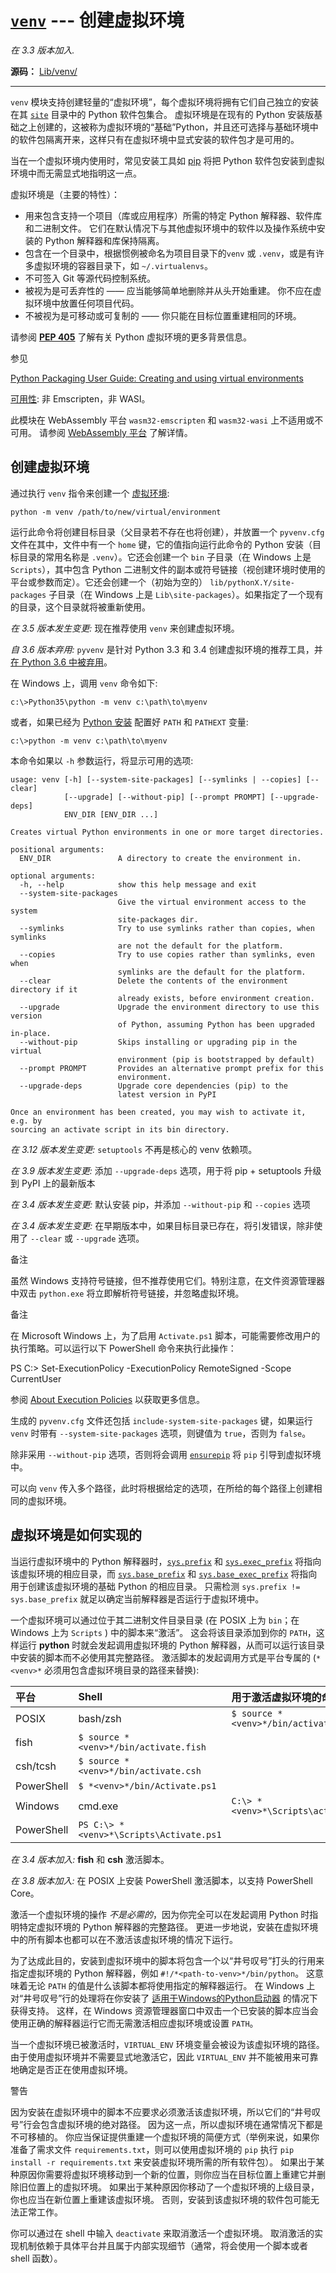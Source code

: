 # [`venv`](https://docs.python.org/zh-cn/3/library/venv.html#module-venv) --- 创建虚拟环境

*在 3.3 版本加入.*

**源码：** [Lib/venv/](https://github.com/python/cpython/tree/3.12/Lib/venv/)

------

`venv` 模块支持创建轻量的“虚拟环境”，每个虚拟环境将拥有它们自己独立的安装在其 [`site`](https://docs.python.org/zh-cn/3/library/site.html#module-site) 目录中的 Python 软件包集合。 虚拟环境是在现有的 Python 安装版基础之上创建的，这被称为虚拟环境的“基础”Python，并且还可选择与基础环境中的软件包隔离开来，这样只有在虚拟环境中显式安装的软件包才是可用的。

当在一个虚拟环境内使用时，常见安装工具如 [pip](https://pypi.org/project/pip/) 将把 Python 软件包安装到虚拟环境中而无需显式地指明这一点。

虚拟环境是（主要的特性）：

- 用来包含支持一个项目（库或应用程序）所需的特定 Python 解释器、软件库和二进制文件。 它们在默认情况下与其他虚拟环境中的软件以及操作系统中安装的 Python 解释器和库保持隔离。
- 包含在一个目录中，根据惯例被命名为项目目录下的``venv`` 或 `.venv`，或是有许多虚拟环境的容器目录下，如 `~/.virtualenvs`。
- 不可签入 Git 等源代码控制系统。
- 被视为是可丢弃性的 —— 应当能够简单地删除并从头开始重建。 你不应在虚拟环境中放置任何项目代码。
- 不被视为是可移动或可复制的 —— 你只能在目标位置重建相同的环境。

请参阅 [**PEP 405**](https://peps.python.org/pep-0405/) 了解有关 Python 虚拟环境的更多背景信息。

参见

 

[Python Packaging User Guide: Creating and using virtual environments](https://packaging.python.org/guides/installing-using-pip-and-virtual-environments/#create-and-use-virtual-environments)

[可用性](https://docs.python.org/zh-cn/3/library/intro.html#availability): 非 Emscripten，非 WASI。

此模块在 WebAssembly 平台 `wasm32-emscripten` 和 `wasm32-wasi` 上不适用或不可用。 请参阅 [WebAssembly 平台](https://docs.python.org/zh-cn/3/library/intro.html#wasm-availability) 了解详情。

## 创建虚拟环境

通过执行 `venv` 指令来创建一个 [虚拟环境](https://docs.python.org/zh-cn/3/library/venv.html#venv-def):

```
python -m venv /path/to/new/virtual/environment
```

运行此命令将创建目标目录（父目录若不存在也将创建），并放置一个 `pyvenv.cfg` 文件在其中，文件中有一个 `home` 键，它的值指向运行此命令的 Python 安装（目标目录的常用名称是 `.venv`）。它还会创建一个 `bin` 子目录（在 Windows 上是 `Scripts`），其中包含 Python 二进制文件的副本或符号链接（视创建环境时使用的平台或参数而定）。它还会创建一个（初始为空的） `lib/pythonX.Y/site-packages` 子目录（在 Windows 上是 `Lib\site-packages`）。如果指定了一个现有的目录，这个目录就将被重新使用。

*在 3.5 版本发生变更:* 现在推荐使用 `venv` 来创建虚拟环境。

*自 3.6 版本弃用:* `pyvenv` 是针对 Python 3.3 和 3.4 创建虚拟环境的推荐工具，并 [在 Python 3.6 中被弃用](https://docs.python.org/zh-cn/3/whatsnew/3.6.html#whatsnew36-venv)。

在 Windows 上，调用 `venv` 命令如下:

```
c:\>Python35\python -m venv c:\path\to\myenv
```

或者，如果已经为 [Python 安装](https://docs.python.org/zh-cn/3/using/windows.html#using-on-windows) 配置好 `PATH` 和 `PATHEXT` 变量:

```
c:\>python -m venv c:\path\to\myenv
```

本命令如果以 `-h` 参数运行，将显示可用的选项:

```
usage: venv [-h] [--system-site-packages] [--symlinks | --copies] [--clear]
            [--upgrade] [--without-pip] [--prompt PROMPT] [--upgrade-deps]
            ENV_DIR [ENV_DIR ...]

Creates virtual Python environments in one or more target directories.

positional arguments:
  ENV_DIR               A directory to create the environment in.

optional arguments:
  -h, --help            show this help message and exit
  --system-site-packages
                        Give the virtual environment access to the system
                        site-packages dir.
  --symlinks            Try to use symlinks rather than copies, when symlinks
                        are not the default for the platform.
  --copies              Try to use copies rather than symlinks, even when
                        symlinks are the default for the platform.
  --clear               Delete the contents of the environment directory if it
                        already exists, before environment creation.
  --upgrade             Upgrade the environment directory to use this version
                        of Python, assuming Python has been upgraded in-place.
  --without-pip         Skips installing or upgrading pip in the virtual
                        environment (pip is bootstrapped by default)
  --prompt PROMPT       Provides an alternative prompt prefix for this
                        environment.
  --upgrade-deps        Upgrade core dependencies (pip) to the
                        latest version in PyPI

Once an environment has been created, you may wish to activate it, e.g. by
sourcing an activate script in its bin directory.
```

*在 3.12 版本发生变更:* `setuptools` 不再是核心的 venv 依赖项。

*在 3.9 版本发生变更:* 添加 `--upgrade-deps` 选项，用于将 pip + setuptools 升级到 PyPI 上的最新版本

*在 3.4 版本发生变更:* 默认安装 pip，并添加 `--without-pip` 和 `--copies` 选项

*在 3.4 版本发生变更:* 在早期版本中，如果目标目录已存在，将引发错误，除非使用了 `--clear` 或 `--upgrade` 选项。

备注

 

虽然 Windows 支持符号链接，但不推荐使用它们。特别注意，在文件资源管理器中双击 `python.exe` 将立即解析符号链接，并忽略虚拟环境。

备注

 

在 Microsoft Windows 上，为了启用 `Activate.ps1` 脚本，可能需要修改用户的执行策略。可以运行以下 PowerShell 命令来执行此操作：

PS C:> Set-ExecutionPolicy -ExecutionPolicy RemoteSigned -Scope CurrentUser

参阅 [About Execution Policies](https://go.microsoft.com/fwlink/?LinkID=135170) 以获取更多信息。

生成的 `pyvenv.cfg` 文件还包括 `include-system-site-packages` 键，如果运行 `venv` 时带有 `--system-site-packages` 选项，则键值为 `true`，否则为 `false`。

除非采用 `--without-pip` 选项，否则将会调用 [`ensurepip`](https://docs.python.org/zh-cn/3/library/ensurepip.html#module-ensurepip) 将 `pip` 引导到虚拟环境中。

可以向 `venv` 传入多个路径，此时将根据给定的选项，在所给的每个路径上创建相同的虚拟环境。



## 虚拟环境是如何实现的

当运行虚拟环境中的 Python 解释器时，[`sys.prefix`](https://docs.python.org/zh-cn/3/library/sys.html#sys.prefix) 和 [`sys.exec_prefix`](https://docs.python.org/zh-cn/3/library/sys.html#sys.exec_prefix) 将指向该虚拟环境的相应目录，而 [`sys.base_prefix`](https://docs.python.org/zh-cn/3/library/sys.html#sys.base_prefix) 和 [`sys.base_exec_prefix`](https://docs.python.org/zh-cn/3/library/sys.html#sys.base_exec_prefix) 将指向用于创建该虚拟环境的基础 Python 的相应目录。 只需检测 `sys.prefix != sys.base_prefix` 就足以确定当前解释器是否运行于虚拟环境中。

一个虚拟环境可以通过位于其二进制文件目录目录 (在 POSIX 上为 `bin`；在 Windows 上为 `Scripts` ) 中的脚本来“激活”。 这会将该目录添加到你的 `PATH`，这样运行 **python** 时就会发起调用虚拟环境的 Python 解释器，从而可以运行该目录中安装的脚本而不必使用其完整路径。 激活脚本的发起调用方式是平台专属的 (`*<venv>*` 必须用包含虚拟环境目录的路径来替换):

| 平台       | Shell                                   | 用于激活虚拟环境的命令               |
| :--------- | :-------------------------------------- | :----------------------------------- |
| POSIX      | bash/zsh                                | `$ source *<venv>*/bin/activate`     |
| fish       | `$ source *<venv>*/bin/activate.fish`   |                                      |
| csh/tcsh   | `$ source *<venv>*/bin/activate.csh`    |                                      |
| PowerShell | `$ *<venv>*/bin/Activate.ps1`           |                                      |
| Windows    | cmd.exe                                 | `C:\> *<venv>*\Scripts\activate.bat` |
| PowerShell | `PS C:\> *<venv>*\Scripts\Activate.ps1` |                                      |

*在 3.4 版本加入:* **fish** 和 **csh** 激活脚本。

*在 3.8 版本加入:* 在 POSIX 上安装 PowerShell 激活脚本，以支持 PowerShell Core。

激活一个虚拟环境的操作 *不是必需的*，因为你完全可以在发起调用 Python 时指明特定虚拟环境的 Python 解释器的完整路径。 更进一步地说，安装在虚拟环境中的所有脚本也都可以在不激活该虚拟环境的情况下运行。

为了达成此目的，安装到虚拟环境中的脚本将包含一个以“井号叹号”打头的行用来指定虚拟环境的 Python 解释器，例如 `#!/*<path-to-venv>*/bin/python`。 这意味着无论 `PATH` 的值是什么该脚本都将使用指定的解释器运行。 在 Windows 上对“井号叹号”行的处理将在你安装了 [适用于Windows的Python启动器](https://docs.python.org/zh-cn/3/using/windows.html#launcher) 的情况下获得支持。 这样，在 Windows 资源管理器窗口中双击一个已安装的脚本应当会使用正确的解释器运行它而无需激活相应虚拟环境或设置 `PATH`。

当一个虚拟环境已被激活时，`VIRTUAL_ENV` 环境变量会被设为该虚拟环境的路径。 由于使用虚拟环境并不需要显式地激活它，因此 `VIRTUAL_ENV` 并不能被用来可靠地确定是否正在使用虚拟环境。

警告

 

因为安装在虚拟环境中的脚本不应要求必须激活该虚拟环境，所以它们的“井号叹号”行会包含虚拟环境的绝对路径。 因为这一点，所以虚拟环境在通常情况下都是不可移植的。 你应当保证提供重建一个虚拟环境的简便方式（举例来说，如果你准备了需求文件 `requirements.txt`，则可以使用虚拟环境的 `pip` 执行 `pip install -r requirements.txt` 来安装虚拟环境所需的所有软件包）。 如果出于某种原因你需要将虚拟环境移动到一个新的位置，则你应当在目标位置上重建它并删除旧位置上的虚拟环境。 如果出于某种原因你移动了一个虚拟环境的上级目录，你也应当在新位置上重建该虚拟环境。 否则，安装到该虚拟环境的软件包可能无法正常工作。

你可以通过在 shell 中输入 `deactivate` 来取消激活一个虚拟环境。 取消激活的实现机制依赖于具体平台并且属于内部实现细节（通常，将会使用一个脚本或者 shell 函数）。